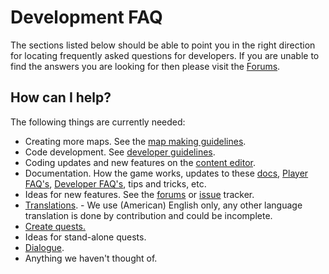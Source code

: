 # Development FAQ

The sections listed below should be able to point you in the right direction for locating frequently asked questions for developers. If you are unable to find the answers you are looking for then please visit the [Forums](https://andorstrail.com).

## How can I help?

The following things are currently needed:

* Creating more maps. See the [map making guidelines](../developer-tutorials/mapmaking-guidelines/).
* Code development. See [developer guidelines](../developer-tutorials/contributing-code/).
* Coding updates and new features on the [content editor](atcs/).
* Documentation. How the game works, updates to these [docs](https://andorstrail.gitbook.io/docs/), [Player FAQ's](../player-faq/), [Developer FAQ's](development-faq.md), tips and tricks, etc.
* Ideas for new features. See the [forums](https://andorstrail.com) or [issue](https://github.com/Zukero/andors-trail/issues) tracker.
* [Translations](../developer-tutorials/translating.md). - We use (American) English only, any other language translation is done by contribution and could be incomplete.
* [Create quests.](../developer-tutorials/quest-making/)
* Ideas for stand-alone quests.
* [Dialogue](../developer-tutorials/quest-making/dialogue.md).
* Anything we haven't thought of.

